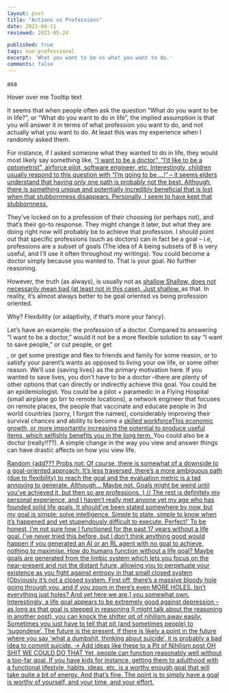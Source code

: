 ```yaml
---
layout: post
title: "Actions vs Professions"
date: 2021-04-11
reviewed: 2021-05-24

published: true
tags: non-professional 
excerpt: 'What you want to be vs what you want to do.'
comments: false
---
```


asa

<div class="tooltip">Hover over me
  <span class="tooltiptext">Tooltip text</span>
</div>


<!-- *Might  be a blog post, when we have [], it should be text that pops up above the immediately preceding text. E.g the word ‘shallow’, if you hovered over it, would show [Shallow, does not necessarily…].* -->


It seems that when people often ask the question “What do you want to be in life?”, or “What do you want to do in life”, the implied assumption is that you will answer it in terms of what profession you want to do, and not actually what you want to do. At least this was my experience when I randomly asked them.

For instance, if I asked someone what they wanted to do in life, they would most likely say something like, <a href="#" class="tooltip"> “I want to be a doctor”, “I’d like to be a optometrist”, airforce pilot, software engineer, etc. <span>Interestingly, children usually respond to this question with “I’m going to be …!” – it seems elders understand that having only one path is probably not the best. Although, there is something unique and potentially incredibly beneficial that is lost when that stubbornness disappears. Personally, I seem to have kept that stubbornness.  </span> </a> 

They’ve locked on to a profession of their choosing (or perhaps not), and that’s their go-to response. They might change it later, but what they are doing right now will probably be to achieve that profession. I should point out that specific professions (such as doctors) can in fact be a goal – i.e, professions are a subset of goals (The idea of A being subsets of B is very useful, and I’ll use it often throughout my writings). You could become a doctor simply because you wanted to. That is your goal. No further reasoning.

However, the truth (as always), is usually not as <a href='#' class='tooltip'> shallow <span> Shallow, does not necessarily mean bad (at least not in this case). Just shallow. </span> </a> as that. In reality, it’s almost always better to be goal oriented vs being profession oriented.

Why? Flexibility (or adaptivity, if that’s more your fancy).

Let’s have an example: the profession of a doctor. Compared to answering “I want to be a doctor,” would it not be a more flexible solution to say “I want to save people,” or cut people, or get $$$$, or get some prestige and flex to friends and family for some reason, or to satisfy your parent’s wants as opposed to living your ow life, or some other reason. We’ll use {saving lives} as the primary motivation here. 
If you wanted to save lives, you don’t have to be a doctor –there are plenty of other options that can directly or indirectly achieve this goal. You could be an epidemiologist. You could be a pilot + paramedic in a Flying Hospital (small airplane go brr to remote locations), a network engineer that focuses on remote places, the people that vaccinate and educate people in 3rd world countries (sorry, I forgot the names), considerably improving their survival chances and ability to become a <a href='' class=tooltip>  skilled workforce<span>This economic growth, or more importantly increasing the potential to produce useful items, which selfishly benefits you in the long term. </span> </a> You could also be a doctor (really!!??).
A simple change in the way you view and answer things can have drastic affects on how you view life. 

<a href='' class=tooltip>  Random<span> {add??? Probs not:
Of course, there is somewhat of a downside to a goal-oriented approach: It’s less traversed, there’s a more ambiguous path (due to flexibility) to reach the goal and the evaluation metric is a tad annoying to generate.
Although… Maybe not. Goals might be weird until you’ve achieved it, but then so are professions.
}
//
The rest is definitely my personal experience, and I haven’t really met anyone yet my age who has founded solid life goals. It should’ve been stated somewhere by now, but my goal is simple: solve intelligence. Simple to state, simple to know when it’s happened and yet stupendously difficult to execute. Perfect!’
To be honest, I’m not sure how I functioned for the past 17 years without a life goal. I’ve never tried this before, but I don’t think anything good would happen if you generated an AI or an RL agent with no goal to achieve, nothing to maximise. 
How do humans function without a life goal? Maybe goals are generated from the limbic system which lets you focus on the near-present and not the distant future, allowing you to perpetuate your existence as you fight against entropy in that small closed system [Obviously it’s not a closed system. First off, there’s a massive bloody hole going through you, and if you zoom in there’s even MORE HOLES. Isn’t everything just holes? And yet here we are.] you somewhat own.
Interestingly, a life goal appears to be extremely good against depression – as long as that goal is steeped in reasoning (I might talk about the reasoning in another post), you can knock the shitter pit of nihilism away easily. Sometimes you just have to tell that pit (and sometimes people) to ‘sugondese’. The future is the present. If there is likely a point in the future where you say ‘what a dumbshit, thinking about suicide’, it is probably a bad idea to commit suicide. -> Add ideas like these to a Pit of Nihilism post OH SHIT WE COULD DO THAT
Yet, people can function reasonably well without a too-far goal. If you have kids for instance, getting them to adulthood with a functional lifestyle, habits, ideas, etc. is a worthy enough goal that will take quite a bit of energy. And that’s fine. The point is to simply have a goal is worthy of yourself, and your time, and your effort.
</span> </a> 

